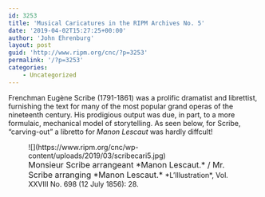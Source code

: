 ```yaml
---
id: 3253
title: 'Musical Caricatures in the RIPM Archives No. 5'
date: '2019-04-02T15:27:25+00:00'
author: 'John Ehrenburg'
layout: post
guid: 'http://www.ripm.org/cnc/?p=3253'
permalink: '/?p=3253'
categories:
    - Uncategorized
---
```


Frenchman Eugène Scribe (1791-1861) was a prolific dramatist and librettist, furnishing the text for many of the most popular grand operas of the nineteenth century. His prodigious output was due, in part, to a more formulaic, mechanical model of storytelling. As seen below, for Scribe, “carving-out” a libretto for *Manon Lescaut* was hardly diffcult!

<figure class="wp-block-image">![](https://www.ripm.org/cnc/wp-content/uploads/2019/03/scribecari5.jpg)<figcaption><span style="font-size: medium;">Monsieur Scribe arrangeant *Manon Lescaut.* / Mr. Scribe arranging *Manon Lescaut.*  
</span>*L’Illustration*, Vol. XXVIII No. 698 (12 July 1856): 28.</figcaption></figure>